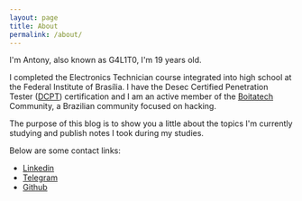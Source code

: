 ```yaml
---
layout: page
title: About
permalink: /about/
---
```


I'm Antony, also known as G4L1T0, I'm 19 years old.

I completed the Electronics Technician course integrated into high school at the Federal Institute of Brasília. I have the Desec Certified Penetration Tester ([DCPT](https://www.linkedin.com/pulse/dcpt-desec-certified-penetration-tester-ricardo/?originalSubdomain=pt)) certification and I am an active member of the [Boitatech](https://www.boitatech.com.br/) Community, a Brazilian community focused on hacking.

The purpose of this blog is to show you a little about the topics I'm currently studying and publish notes I took during my studies.

Below are some contact links:
- [Linkedin](https://www.linkedin.com/in/antonyleite/)
- [Telegram](https://t.me/ant0nybr4)
- [Github](https://github.com/g4l1t0)
